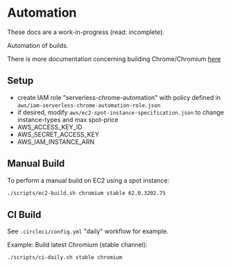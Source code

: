 # Automation

These docs are a work-in-progress (read: incomplete).

Automation of builds.

There is more documentation concerning building Chrome/Chromium [here](/docs/chrome.md)


## Setup

- create IAM role "serverless-chrome-automation" with policy defined in `aws/iam-serverless-chrome-automation-role.json`
- if desired, modify `aws/ec2-spot-instance-specification.json` to change instance-types and max spot-price 
- AWS_ACCESS_KEY_ID
- AWS_SECRET_ACCESS_KEY
- AWS_IAM_INSTANCE_ARN


## Manual Build

To perform a manual build on EC2 using a spot instance:

```sh
./scripts/ec2-build.sh chromium stable 62.0.3202.75
```


## CI Build

See `.circleci/config.yml` "daily" workflow for example.

Example: Build latest Chromium (stable channel):

```sh
./scripts/ci-daily.sh stable chromium
```
